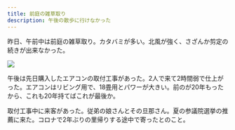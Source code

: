 ```yaml
---
title: 前庭の雑草取り
description: 午後の散歩に行けなかった
---
```


昨日、午前中は前庭の雑草取り。カタバミが多い。北風が強く、さざんか剪定の続きが出来なかった。

![](/img/2022-05-08.jpg)

午後は先日購入したエアコンの取付工事があった。2人で来て2時間弱で仕上がった。エアコンはリビング用で、18畳用とパワーが大きい。前のが20年もったから、これも20年持てばこれが最後か。

取付工事中に来客があった。従弟の娘さんとその旦那さん。夏の参議院選挙の推薦に来た。コロナで2年ぶりの里帰りする途中で寄ったとのこと。
